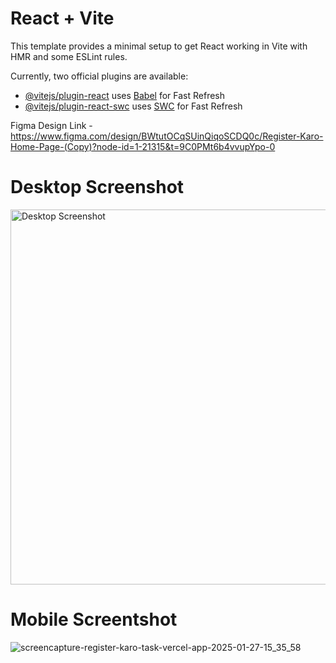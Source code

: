 # React + Vite

This template provides a minimal setup to get React working in Vite with HMR and some ESLint rules.

Currently, two official plugins are available:

- [@vitejs/plugin-react](https://github.com/vitejs/vite-plugin-react/blob/main/packages/plugin-react/README.md) uses [Babel](https://babeljs.io/) for Fast Refresh
- [@vitejs/plugin-react-swc](https://github.com/vitejs/vite-plugin-react-swc) uses [SWC](https://swc.rs/) for Fast Refresh

Figma Design Link - https://www.figma.com/design/BWtutOCqSUinQiqoSCDQ0c/Register-Karo-Home-Page-(Copy)?node-id=1-21315&t=9C0PMt6b4vvupYpo-0


<h1> Desktop Screenshot </h1>
<img src="/assets/readmepic/Screenshot 2025-03-08 124035.png" alt="Desktop Screenshot" width="600"/>


<h1> Mobile Screentshot </h1>

![screencapture-register-karo-task-vercel-app-2025-01-27-15_35_58](https://github.com/user-attachments/assets/9cc6f0c0-db3c-4f58-a1c8-cbf9db8fe07b)




